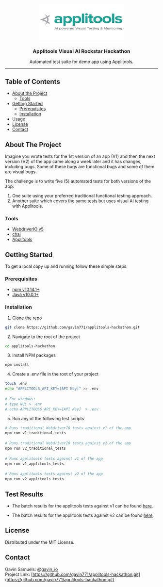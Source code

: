 <p align="center">
    <img src="./images/logo.jpeg" alt="Logo" width="280" height="120"/>
  <h3 align="center">Applitools Visual AI Rockstar Hackathon</h3>
  <p align="center">Automated test suite for demo app using Applitools.</p>
</p>

___

## Table of Contents

- [About the Project](#about-the-project)
  - [Tools](#tools)
- [Getting Started](#getting-started)
  - [Prerequisites](#prerequisites)
  - [Installation](#installation)
- [Usage](#usage)
- [License](#license)
- [Contact](#contact)

<!-- ABOUT THE PROJECT -->

## About The Project

Imagine you wrote tests for the 1st version of an app (V1) and then the next version (V2) of the app came along a week later and it has changes, including bugs. Some of these bugs are functional bugs and some of them are visual bugs.

The challenge is to write five (5) automated tests for both versions of the app:

1. One suite using your preferred traditional functional testing approach.
2. Another suite which covers the same tests but uses visual AI testing with Applitools.


### Tools
* [WebdriverIO v5](https://webdriver.io/)
* [chai](https://www.chaijs.com/)
* [Applitools](https://applitools.com/)


## Getting Started

To get a local copy up and running follow these simple steps.

### Prerequisites

- [npm v10.14.1+](https://nodejs.org/en/)
- [Java v10.0.1+](https://www.java.com/en/download/)

### Installation

1. Clone the repo

```sh
git clone https://github.com/gavin771/applitools-hackathon.git
```

2. Navigate to the root of the project
```sh
cd applitools-hackathon
```
3. Install NPM packages

```sh
npm install
```
4. Create a .env file in the root of your project

```sh
touch .env
echo "APPLITOOLS_API_KEY=[API Key]" >> .env

# For windows:
# type NUL > .env
# echo APPLITOOLS_API_KEY=[API Key]  > .env
```
5. Run any of the following test scripts
```sh
# Runs traditional WebdriverIO tests against v1 of the app
npm run v1_traditional_tests

# Runs traditional WebdriverIO tests against v2 of the app
npm run v2_traditional_tests

# Runs applitools tests against v1 of the app
npm run v1_applitools_tests

# Runs applitools tests against v2 of the app
npm run v2_applitools_tests
```

## Test Results
* The batch results for the applitools tests against v1 can be found [here](https://eyes.applitools.com/app/test-results/00000251829017021217?accountId=BEGPGV6dgE_IoU0lCCYVEA~~&display=details&top=00000251828969040752%284%29).

* The batch results for the applitools tests against v2 can be found [here](https://eyes.applitools.com/app/test-results/00000251829016021091?accountId=BEGPGV6dgE_IoU0lCCYVEA~~&display=details&top=00000251828969040752%284%29).

## License

Distributed under the MIT License.

## Contact

Gavin Samuels: [@gavin_io](https://twitter.com/gavin_io)<br/>
Project Link: [https://github.com/gavin771/applitools-hackathon.git](https://github.com/gavin771/applitools-hackathon.git)
